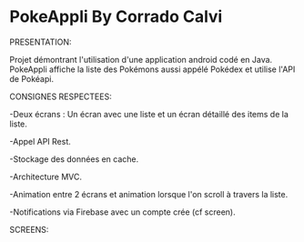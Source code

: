 # PokeAppli By Corrado Calvi

PRESENTATION:


Projet démontrant l'utilisation d'une application android codé en Java.
PokeAppli affiche la liste des Pokémons aussi appélé Pokédex et utilise l'API de Pokéapi.


CONSIGNES RESPECTEES:


-Deux écrans : Un écran avec une liste et un écran détaillé des items de la liste.

-Appel API Rest.

-Stockage des données en cache.

-Architecture MVC.

-Animation entre 2 écrans et animation lorsque l'on scroll à travers la liste.

-Notifications via Firebase avec un compte crée (cf screen).


SCREENS:

